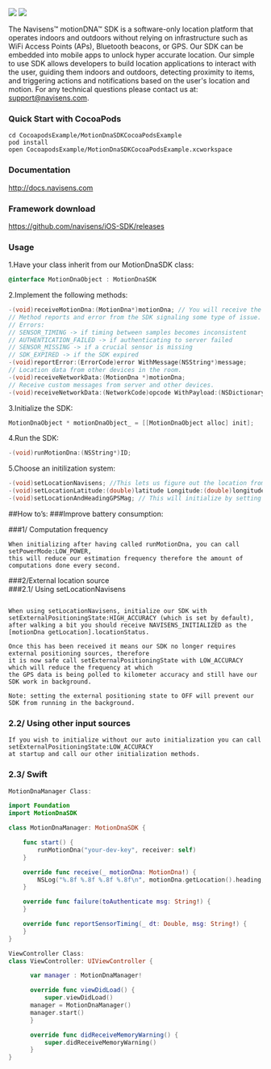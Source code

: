 

![](https://miro.medium.com/fit/c/240/240/1*w3dfg7v3CuRXchzrjwqOOw.png)
![](https://www.navisens.com/img/how-does-it-work-mobile.gif)

The Navisens™ motionDNA™ SDK is a software-only location platform that operates indoors and outdoors without relying on infrastructure such as WiFi Access Points (APs), Bluetooth beacons, or GPS. Our SDK can be embedded into mobile apps to unlock hyper accurate location. Our simple to use SDK allows developers to build location applications to interact with the user, guiding them indoors and outdoors, detecting proximity to items, and triggering actions and notifications based on the user's location and motion. For any technical questions please contact us at: support@navisens.com.

### Quick Start with CocoaPods

```
cd CocoapodsExample/MotionDnaSDKCocoaPodsExample
pod install
open CocoapodsExample/MotionDnaSDKCocoaPodsExample.xcworkspace
```

### Documentation

http://docs.navisens.com

### Framework download

https://github.com/navisens/iOS-SDK/releases

### Usage
1.Have your class inherit from our MotionDnaSDK class: 
```objectivec
@interface MotionDnaObject : MotionDnaSDK
```
2.Implement the following methods: 
```objectivec
-(void)receiveMotionDna:(MotionDna*)motionDna; // You will receive the data from this method.
// Method reports and error from the SDK signaling some type of issue.
// Errors:
// SENSOR_TIMING -> if timing between samples becomes inconsistent
// AUTHENTICATION_FAILED -> if authenticating to server failed
// SENSOR_MISSING -> if a crucial sensor is missing
// SDK_EXPIRED -> if the SDK expired
-(void)reportError:(ErrorCode)error WithMessage(NSString*)message;
// Location data from other devices in the room.
-(void)receiveNetworkData:(MotionDna *)motionDna;
// Receive custom messages from server and other devices.
-(void)receiveNetworkData:(NetworkCode)opcode WithPayload:(NSDictionary *)payload;
```
3.Initialize the SDK: 
```objectivec
MotionDnaObject * motionDnaObject_ = [[MotionDnaObject alloc] init];
```
4.Run the SDK: 
```objectivec
-(void)runMotionDna:(NSString*)ID;
```
5.Choose an initilization system: 
```objectivec
-(void)setLocationNavisens; //This lets us figure out the location from our prioprietary sensor fusion algorithms (may require walking 1-2 blocks) (recommended).
-(void)setLocationLatitude:(double)latitude Longitude:(double)longitude AndHeadingInDegrees:(double)heading; // This allows you to enter a start location and heading.
-(void)setLocationAndHeadingGPSMag; // This will initialize by setting the position to the latest GPS position and magnetic heading.
```

##How to’s:
###Improve battery consumption:

###1/ Computation frequency

```
When initializing after having called runMotionDna, you can call setPowerMode:LOW_POWER,
this will reduce our estimation frequency therefore the amount of computations done every second.

```
###2/External location source<br/>
###2.1/ Using setLocationNavisens
```

When using setLocationNavisens, initialize our SDK with setExternalPositioningState:HIGH_ACCURACY (which is set by default),
after walking a bit you should receive NAVISENS_INITIALIZED as the [motionDna getLocation].locationStatus.

Once this has been received it means our SDK no longer requires external positioning sources, therefore
it is now safe call setExternalPositioningState with LOW_ACCURACY which will reduce the frequency at which
the GPS data is being polled to kilometer accuracy and still have our SDK work in background.

Note: setting the external positioning state to OFF will prevent our SDK from running in the background.

```
### 2.2/ Using other input sources
```
If you wish to initialize without our auto initialization you can call setExternalPositioningState:LOW_ACCURACY
at startup and call our other initialization methods.

```
### 2.3/ Swift

```swift
MotionDnaManager Class:

import Foundation
import MotionDnaSDK

class MotionDnaManager: MotionDnaSDK {

    func start() {
        runMotionDna("your-dev-key", receiver: self)
    }

    override func receive(_ motionDna: MotionDna!) {
        NSLog("%.8f %.8f %.8f %.8f\n", motionDna.getLocation().heading, motionDna.getLocation().localLocation.x, motionDna.getLocation().localLocation.y, motionDna.getLocation().localLocation.z)
    }

    override func failure(toAuthenticate msg: String!) {
    }

    override func reportSensorTiming(_ dt: Double, msg: String!) {
    }
}

ViewController Class:
class ViewController: UIViewController {

      var manager : MotionDnaManager!

      override func viewDidLoad() {
      	  super.viewDidLoad()
	  manager = MotionDnaManager()
	  manager.start()
      }

      override func didReceiveMemoryWarning() {
      	  super.didReceiveMemoryWarning()
      }
}

```
